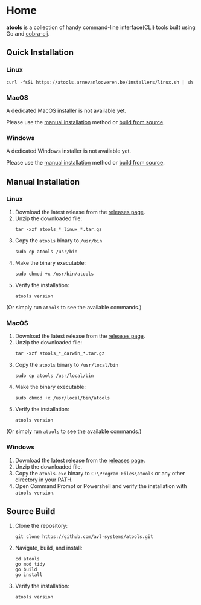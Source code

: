 # Home

**atools** is a collection of handy command-line interface(CLI) tools built using Go and [cobra-cli](github.com/spf13/cobra-cli).

## Quick Installation
### Linux
```
curl -fsSL https://atools.arnevanlooveren.be/installers/linux.sh | sh
```
### MacOS
A dedicated MacOS installer is not available yet.

Please use the [manual installation](#manual-installation) method or [build from source](#source-build).

### Windows
A dedicated Windows installer is not available yet.

Please use the [manual installation](#manual-installation) method or [build from source](#source-build).

## Manual Installation
### Linux
1. Download the latest release from the [releases page](https://github.com/avl-systems/atools/releases).
2. Unzip the downloaded file:
    ```
    tar -xzf atools_*_linux_*.tar.gz
    ```
3. Copy the `atools` binary to `/usr/bin`
    ```
    sudo cp atools /usr/bin
    ```
4. Make the binary executable:
    ```
    sudo chmod +x /usr/bin/atools
    ```
5. Verify the installation:
    ```
    atools version
    ```
(Or simply run `atools` to see the available commands.)

### MacOS
1. Download the latest release from the [releases page](https://github.com/avl-systems/atools/releases).
2. Unzip the downloaded file:
    ```
    tar -xzf atools_*_darwin_*.tar.gz
    ```
3. Copy the `atools` binary to `/usr/local/bin`
    ```
    sudo cp atools /usr/local/bin
    ```
4. Make the binary executable:
    ```
    sudo chmod +x /usr/local/bin/atools
    ```
5. Verify the installation:
    ```
    atools version
    ```
(Or simply run `atools` to see the available commands.)

### Windows
1. Download the latest release from the [releases page](https://github.com/avl-systems/atools/releases).
2. Unzip the downloaded file.
3. Copy the `atools.exe` binary to `C:\Program Files\atools` or any other directory in your PATH.
4. Open Command Prompt or Powershell and verify the installation with `atools version`.

## Source Build
1. Clone the repository:
    ```
    git clone https://github.com/avl-systems/atools.git
    ```
2. Navigate, build, and install:
    ```
    cd atools
    go mod tidy
    go build
    go install
    ```
3. Verify the installation:
    ```
    atools version
    ```

